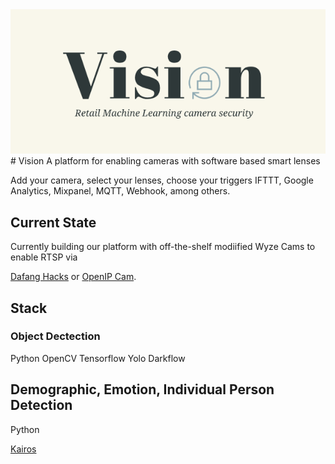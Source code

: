 <img src="/images/vision-logo.png"/>
# Vision
A platform for enabling cameras with software based smart lenses

Add your camera, select your lenses, choose your triggers
IFTTT, Google Analytics, Mixpanel, MQTT, Webhook, among others.

## Current State
Currently building our platform with off-the-shelf modiified Wyze Cams to enable RTSP via

[Dafang Hacks](https://github.com/EliasKotlyar/Xiaomi-Dafang-Hacks)
or [OpenIP Cam](https://github.com/openipcamera/openipc-firmware).

## Stack
### Object Dectection
Python
OpenCV
Tensorflow
Yolo
Darkflow

## Demographic, Emotion, Individual Person Detection
Python

[Kairos](https://kairos.com)
